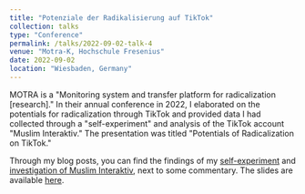 ```yaml
---
title: "Potenziale der Radikalisierung auf TikTok"
collection: talks
type: "Conference"
permalink: /talks/2022-09-02-talk-4
venue: "Motra-K, Hochschule Fresenius"
date: 2022-09-02
location: "Wiesbaden, Germany"
---
```


MOTRA is a "Monitoring system and transfer platform for radicalization \[research\]." In their annual conference in 2022, I elaborated on the potentials for radicalization through TikTok and provided data I had collected through a "self-experiment" and analysis of the TikTok account "Muslim Interaktiv." The presentation was titled "Potentials of Radicalization on TikTok."

Through my blog posts, you can find the findings of my [self-experiment](/posts/2023/06/blog-post-1/) and [investigation of Muslim Interaktiv](/posts/2023/06/blog-post-2/), next to some commentary. The slides are available [here](https://nader-hotait.github.io/motra_pres/#1).

